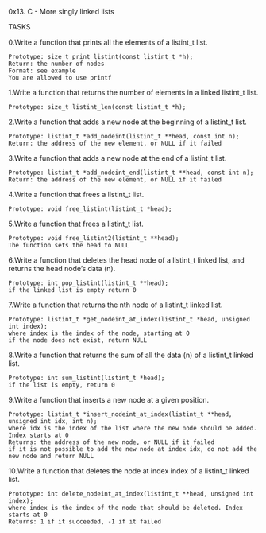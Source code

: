 0x13. C - More singly linked lists

TASKS

0.Write a function that prints all the elements of a listint_t list.

	Prototype: size_t print_listint(const listint_t *h);
	Return: the number of nodes
	Format: see example
	You are allowed to use printf

1.Write a function that returns the number of elements in a linked listint_t list.

	Prototype: size_t listint_len(const listint_t *h);

2.Write a function that adds a new node at the beginning of a listint_t list.

	Prototype: listint_t *add_nodeint(listint_t **head, const int n);
	Return: the address of the new element, or NULL if it failed

3.Write a function that adds a new node at the end of a listint_t list.

	Prototype: listint_t *add_nodeint_end(listint_t **head, const int n);
	Return: the address of the new element, or NULL if it failed

4.Write a function that frees a listint_t list.

	Prototype: void free_listint(listint_t *head);

5.Write a function that frees a listint_t list.

	Prototype: void free_listint2(listint_t **head);
	The function sets the head to NULL

6.Write a function that deletes the head node of a listint_t linked list, and returns the head node’s data (n).

	Prototype: int pop_listint(listint_t **head);
	if the linked list is empty return 0

7.Write a function that returns the nth node of a listint_t linked list.

	Prototype: listint_t *get_nodeint_at_index(listint_t *head, unsigned int index);
	where index is the index of the node, starting at 0
	if the node does not exist, return NULL

8.Write a function that returns the sum of all the data (n) of a listint_t linked list.

	Prototype: int sum_listint(listint_t *head);
	if the list is empty, return 0
9.Write a function that inserts a new node at a given position.

	Prototype: listint_t *insert_nodeint_at_index(listint_t **head, unsigned int idx, int n);
	where idx is the index of the list where the new node should be added. Index starts at 0
	Returns: the address of the new node, or NULL if it failed
	if it is not possible to add the new node at index idx, do not add the new node and return NULL

10.Write a function that deletes the node at index index of a listint_t linked list.

	Prototype: int delete_nodeint_at_index(listint_t **head, unsigned int index);
	where index is the index of the node that should be deleted. Index starts at 0
	Returns: 1 if it succeeded, -1 if it failed

